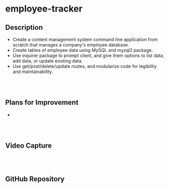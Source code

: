 # employee-tracker

## Description

- Create a content management system command line application from scratch that manages a company's employee database.
- Create tables of employee data using MySQL and mysql2 package. 
- Use inquirer package to prompt client, and give them options to list data, add data, or update existing data.
- Use get/post/delete/update routes, and modularize code for legibility and maintainability.

<br/>
<br/>

## Plans for Improvement

- 

<br/>
<br/>

## Video Capture 



<br/>
<br/>

## GitHub Repository

